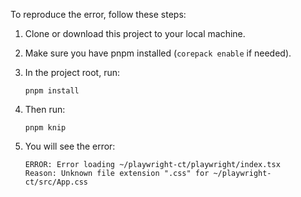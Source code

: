 To reproduce the error, follow these steps:

1. Clone or download this project to your local machine.
2. Make sure you have pnpm installed (`corepack enable` if needed).
3. In the project root, run:

   ```
   pnpm install
   ```

4. Then run:

   ```
   pnpm knip
   ```

5. You will see the error:

   ```
   ERROR: Error loading ~/playwright-ct/playwright/index.tsx
   Reason: Unknown file extension ".css" for ~/playwright-ct/src/App.css
   ```
